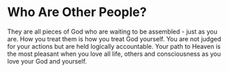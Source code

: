 # Who Are Other People?

They are all pieces of God who are waiting to be assembled - just as you are.  How you treat them is how you treat God yourself.  You are not judged for your actions but are held logically accountable.  Your path to Heaven is the most pleasant when you love all life, others and consciousness as you love your God and yourself.

